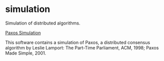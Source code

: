 # simulation
Simulation of distributed algorithms.

<a href="https://cdn.rawgit.com/prdepinho/simulation/master/paxos_simulation.html">Paxos Simulation</a>

This software contains a simulation of Paxos, a distributed consensus algorithm by Leslie Lamport: The Part-Time Parliament, ACM, 1998; Paxos Made Simple, 2001.
